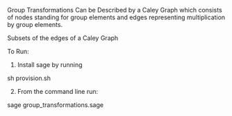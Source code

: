 Group Transformations Can be Described by a Caley Graph which consists of nodes standing for group elements and edges representing multiplication by group elements.

Subsets of the edges of a Caley Graph

To Run:

1) Install sage by running

sh provision.sh

2) From the command line run:

sage group_transformations.sage
